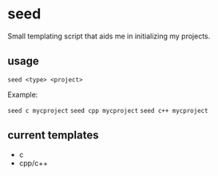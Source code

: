 # seed
Small templating script that aids me in initializing my projects.

## usage

`seed <type> <project>`


Example:

`seed c mycproject`
`seed cpp mycproject`
`seed c++ mycproject`

## current templates
- c
- cpp/c++
